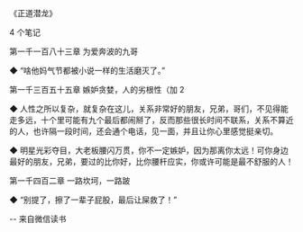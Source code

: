 《正道潜龙》

4 个笔记

第一千一百八十三章 为爱奔波的九哥

◆ “啥他妈气节都被小说一样的生活磨灭了。”

第一千三百五十五章 嫉妒贪婪，人的劣根性（加 2

◆ 人性之所以复杂，就复杂在这儿，关系非常好的朋友，兄弟，哥们，不见得能走多远，十个里可能有九个最后都闹掰了，反而那些很长时间不联系，关系不算近的人，也许隔一段时间，还会通个电话，见一面，并且让你心里感觉挺亲切。

◆ 明星光彩夺目，大老板腰闪万贯，你不一定嫉妒，因为那离你太远！可你身边最好的朋友，兄弟，要过的比你好，比你腰杆应实，你或许可能是最不舒服的人！

第一千四百二章 一路坎坷，一路跛

◆ “别提了，擦了一辈子屁股，最后让屎救了！”

-- 来自微信读书
